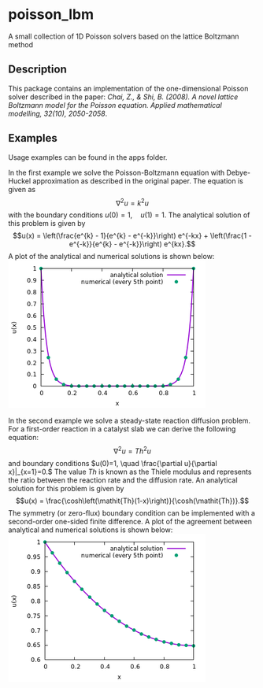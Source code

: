 # poisson_lbm

A small collection of 1D Poisson solvers based on the lattice Boltzmann method

## Description

This package contains an implementation of the one-dimensional Poisson solver described in the paper: *Chai, Z., & Shi, B. (2008). A novel lattice Boltzmann model for the Poisson equation. Applied mathematical modelling, 32(10), 2050-2058*.

## Examples

Usage examples can be found in the apps folder.

In the first example we solve the Poisson-Boltzmann equation with Debye-Huckel approximation as described in the original paper. The equation is given as $$\nabla^2 u = k^2 u$$ with the boundary conditions $u(0)=1, \quad u(1)=1.$
The analytical solution of this problem is given by $$u(x) = \left(\frac{e^{k} - 1}{e^{k} - e^{-k}}\right) e^{-kx} + \left(\frac{1 - e^{-k}}{e^{k} - e^{-k}}\right) e^{kx}.$$ A plot of the analytical and numerical solutions is shown below: 
![example1](/img/example1.png)

In the second example we solve a steady-state reaction diffusion problem. For a first-order reaction in a catalyst slab we can derive the following equation:
$$\nabla^2 u = \mathit{Th}^2 u$$ and boundary conditions $u(0)=1, \quad \frac{\partial u}{\partial x}|_{x=1}=0.$ The value *Th* is known as the Thiele modulus and represents the ratio between the reaction rate and the diffusion rate. An analytical solution for this problem is given by $$u(x) = \frac{\cosh\left(\mathit{Th}(1-x)\right)}{\cosh(\mathit{Th})}.$$ 
The symmetry (or zero-flux) boundary condition can be implemented with a second-order one-sided finite difference. A plot of the agreement between analytical and numerical solutions is shown below: 
![example2](/img/example2.png)